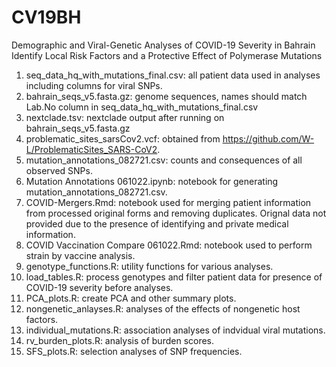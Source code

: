 # CV19BH
Demographic and Viral-Genetic Analyses of COVID-19 Severity in Bahrain Identify Local Risk Factors and a Protective Effect of Polymerase Mutations
1. seq_data_hq_with_mutations_final.csv: all patient data used in analyses including columns for viral SNPs.
2. bahrain_seqs_v5.fasta.gz: genome sequences, names should match Lab.No column in seq_data_hq_with_mutations_final.csv
3. nextclade.tsv: nextclade output after running on bahrain_seqs_v5.fasta.gz
4. problematic_sites_sarsCov2.vcf: obtained from https://github.com/W-L/ProblematicSites_SARS-CoV2.
5. mutation_annotations_082721.csv: counts and consequences of all observed SNPs.
6. Mutation Annotations 061022.ipynb: notebook for generating mutation_annotations_082721.csv.
7. COVID-Mergers.Rmd: notebook used for merging patient information from processed original forms and removing duplicates. Orignal data not provided due to the presence of identifying and private medical information.
8. COVID Vaccination Compare 061022.Rmd: notebook used to perform strain by vaccine analysis.
9. genotype_functions.R: utility functions for various analyses.
10. load_tables.R: process genotypes and filter patient data for presence of COVID-19 severity before analyses.
11. PCA_plots.R: create PCA and other summary plots.
12. nongenetic_anlayses.R: analyses of the effects of nongenetic host factors.
13. individual_mutations.R: association analyses of indvidual viral mutations.
14. rv_burden_plots.R: analysis of burden scores.
15. SFS_plots.R: selection analyses of SNP frequencies. 
